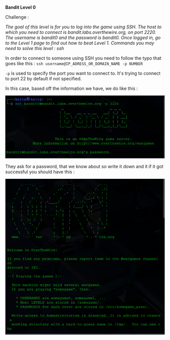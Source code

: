 **Bandit Level 0**

Challenge :

*The goal of this level is for you to log into the game using SSH. The host to which you need to connect is bandit.labs.overthewire.org, on port 2220. The username is bandit0 and the password is bandit0. Once logged in, go to the Level 1 page to find out how to beat Level 1.
Commands you may need to solve this level : ssh*

In order to connect to someone using SSH you need to follow the typo that goes like this : `ssh username@IP_ADRESS_OR_DOMAIN_NAME -p NUMBER`

`-p` is used to specify the port you want to connect to. It's trying to connect to port 22 by default if not specified.

In this case, based off the information we have, we do like this : 

![](https://github.com/Kaalig/OverTheWire-WriteUps/blob/752442cae7a6965f53c9971958371394ebb6346e/images/Pasted%20image%2020250707191933.png)


They ask for a password, that we know about so write it down and it if it got successful you should have this : 

![](https://github.com/Kaalig/OverTheWire-WriteUps/blob/752442cae7a6965f53c9971958371394ebb6346e/images/Pasted%20image%2020250707192050.png)
